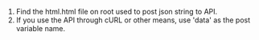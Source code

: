 1. Find the html.html file on root used to post json string to API.
2. If you use the API through cURL or other means, use 'data' as the post variable name.